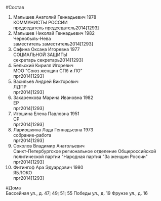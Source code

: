 #Состав  
1. Малышев Анатолий Геннадьевич 1978  
    КОММУНИСТЫ РОССИИ  
    председатель председатель2014[1293]  
2. Малышев Николай Геннадьевич 1982  
    Чернобыль-Нева  
    заместитель заместитель2014[1293]  
3. Сафина Оксана Игоревна 1977  
    СОЦИАЛЬНОЙ ЗАЩИТЫ  
    секретарь секретарь2014[1293]  
4. Бельский Кирилл Игоревич  
    МОО "Союз женщин СПб и ЛО"  
    прг2014[1293]  
5. Васильев Андрей Викторович  
    ЛДПР  
    прг2014[1293]  
6. Захаренкова Марина Ивановна 1982  
    ЕР  
    прг2014[1293]  
7. Игошина Елена Павловна 1951  
    СР  
    прг2014[1293]  
8. Лариошкина Лада Геннадьевна 1973  
    собрание-работа  
    прг2014[1293]  
9. Соколов Владимир Анатольевич  
    Санкт-Петербургское региональное отделение Общероссийской политической партии "Народная партия "За женщин России"  
    прг2014[1293]  
10. Фитингоф Ара Эдуардович 1980  
    ЯБЛОКО  
    прг2014[1293]  
  
#Дома  
Бассейная ул., д. 47; 49; 51; 55 Победы ул., д. 19 Фрунзе ул., д. 16  
  
